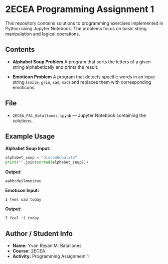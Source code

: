 # 2ECEA Programming Assignment 1

This repository contains solutions to programming exercises implemented in Python using Jupyter Notebook. The problems focus on basic string manipulation and logical operations.

## Contents

* **Alphabet Soup Problem**
  A program that sorts the letters of a given string alphabetically and prints the result.

* **Emoticon Problem**
  A program that detects specific words in an input string (`smile`, `grin`, `sad`, `mad`) and replaces them with corresponding emoticons.

## File

* `2ECEA_PA1_Batallones.ipynb` — Jupyter Notebook containing the solutions.

## Example Usage

**Alphabet Soup Input:**

```python
alphabet_soup = "discombobulate"
print("".join(sorted(alphabet_soup)))
```

**Output:**

```
aabbcdeilmoostuu
```

**Emoticon Input:**

```
I feel sad today
```

**Output:**

```
I feel :( today
```

## Author / Student Info

* **Name:** Yvan Reyan M. Batallones
* **Course:** 2ECEA
* **Activity:** Programming Assignment 1

